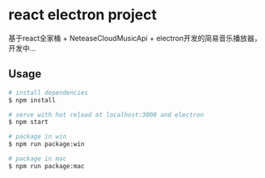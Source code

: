 # react electron project
基于react全家桶 + NeteaseCloudMusicApi + electron开发的简易音乐播放器，开发中...

## Usage
```bash
# install dependencies
$ npm install

# serve with hot reload at localhost:3000 and electron
$ npm start

# package in win
$ npm run package:win

# package in mac
$ npm run package:mac
```
